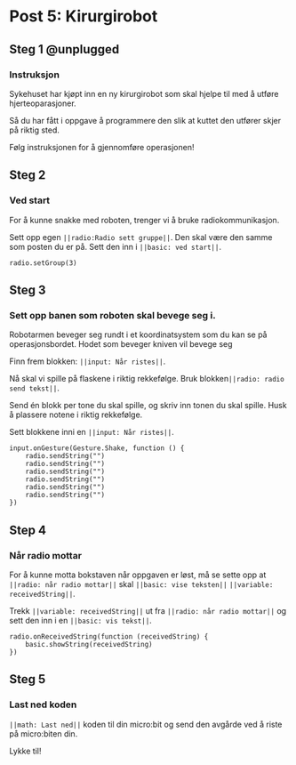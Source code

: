 # Post 5: Kirurgirobot

## Steg 1 @unplugged

### Instruksjon



Sykehuset har kjøpt inn en ny kirurgirobot som skal hjelpe til med å utføre hjerteoparasjoner. 

Så du har fått i oppgave å programmere den slik at kuttet den utfører skjer på riktig sted.

Følg instruksjonen for å gjennomføre operasjonen!

## Steg 2

### Ved start

For å kunne snakke med roboten, trenger vi å bruke radiokommunikasjon. 

Sett opp egen ``||radio:Radio sett gruppe||``. Den skal være den samme som posten du er på. Sett den inn i ``||basic: ved start||``.

```blocks
radio.setGroup(3)
```

## Steg 3

### Sett opp banen som roboten skal bevege seg i.

Robotarmen beveger seg rundt i et koordinatsystem som du kan se på operasjonsbordet. Hodet som beveger kniven vil bevege seg 




Finn frem blokken: ``||input: Når ristes||``.

Nå skal vi spille på flaskene i riktig rekkefølge. Bruk blokken``||radio: radio send tekst||``.

Send én blokk per tone du skal spille, og skriv inn tonen du skal spille. Husk å plassere notene i riktig rekkefølge.

Sett blokkene inni en ``||input: Når ristes||``.

```blocks
input.onGesture(Gesture.Shake, function () {
    radio.sendString("")
    radio.sendString("")
    radio.sendString("")
    radio.sendString("")
    radio.sendString("")
    radio.sendString("")
})
```


## Step 4

### Når radio mottar

For å kunne motta bokstaven når oppgaven er løst, må se sette opp at ``||radio: når radio mottar||`` skal ``||basic: vise teksten||`` ``||variable: receivedString||``.

Trekk ``||variable: receivedString||`` ut fra ``||radio: når radio mottar||`` og sett den inn i en ``||basic: vis tekst||``.

```blocks
radio.onReceivedString(function (receivedString) {
    basic.showString(receivedString)
})
```

## Steg 5

### Last ned koden

``||math: Last ned||`` koden til din micro:bit og send den avgårde ved å riste på micro:biten din. 

Lykke til!